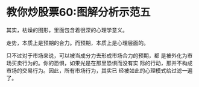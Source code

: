 

# 教你炒股票60:图解分析示范五

其实，枯燥的图形，里面包含着很深的心理学意义。

走势，本质上是预期的合力。而预期，本质上是心理层面的。

只不过对于市场来说，可以被当成分力去形成市场合力的预期，都 是被外化为市场买卖行为的。你的恐惧，如果光是在那里恐惧而没有实 际的行动，那并不构成市场的交易行为。因此，所有市场行为，其实已
经被如此的心理模式给过滤一遍了。